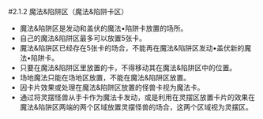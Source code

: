 #2.1.2        魔法&陷阱区（魔法&陷阱卡区）
* 魔法&陷阱区是发动和盖伏的魔法•陷阱卡放置的场所。
* 自己的魔法&陷阱区最多可以放置5张卡。
* 魔法&陷阱区已经存在5张卡的场合，不能再在魔法&陷阱区发动•盖伏新的魔法•陷阱卡。
* 只要在魔法&陷阱区里放置的卡，不得移动其在魔法&陷阱区中的位置。
* 场地魔法只能在场地区放置，不能在魔法&陷阱区放置。
* 因卡片效果或处理在魔法&陷阱区放置的怪兽卡视为魔法卡。
* 通过将灵摆怪兽从手卡作为魔法卡发动，或是利用在灵摆区放置卡片的效果在魔法&陷阱区两端的两个区域放置灵摆怪兽的场合，这两个区域视为灵摆区。
